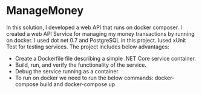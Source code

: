 # ManageMoney
In this solution, I developed a web API that runs on docker composer.
I created a web API Service for managing my money transactions by running on docker. 
I used dot net 0.7 and PostgreSQL in this project.
Iused xUnit Test for testing services.
The project includes below advantages: 
- Create a Dockerfile file describing a simple .NET Core service container. 
- Build, run, and verify the functionality of the service. 
- Debug the service running as a container. 
- To run on docker we need to run the below commands: docker-compose build and docker-compose up
